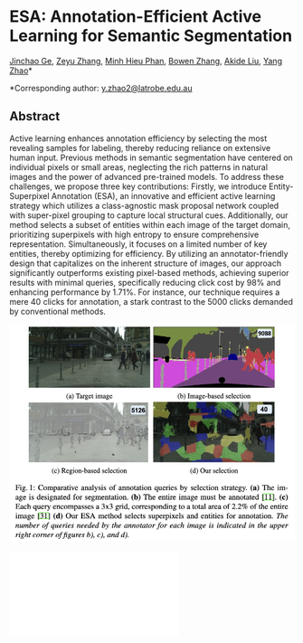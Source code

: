 # ESA: Annotation-Efficient Active Learning for Semantic Segmentation

[Jinchao Ge](https://github.com/jinchaogjc), [Zeyu Zhang](https://steve-zeyu-zhang.github.io/), [Minh Hieu Phan](https://scholar.google.com/citations?user=gSEw8EsAAAAJ&hl=en), [Bowen Zhang](https://www.linkedin.com/in/bowen-zhang-a7403095/), [Akide Liu](https://www.linkedin.com/in/akideliu/), [Yang Zhao](https://yangyangkiki.github.io/)*

*Corresponding author: y.zhao2@latrobe.edu.au 

## Abstract
Active learning enhances annotation efficiency by selecting the most revealing samples for labeling, thereby reducing reliance on extensive human input. Previous methods in semantic segmentation have centered on individual pixels or small areas, neglecting the rich patterns in natural images and the power of advanced pre-trained models. To address these challenges, we propose three key contributions: Firstly, we introduce Entity-Superpixel Annotation (ESA), an innovative and efficient active learning strategy which utilizes a class-agnostic mask proposal network coupled with super-pixel grouping to capture local structural cues. Additionally, our method selects a subset of entities within each image of the target domain, prioritizing superpixels with high entropy to ensure comprehensive representation. Simultaneously, it focuses on a limited number of key entities, thereby optimizing for efficiency. By utilizing an annotator-friendly design that capitalizes on the inherent structure of images, our approach significantly outperforms existing pixel-based methods, achieving superior results with minimal queries, specifically reducing click cost by 98% and enhancing performance by 1.71%. For instance, our technique requires a mere 40 clicks for annotation, a stark contrast to the 5000 clicks demanded by conventional methods.


![annoataion cost compare with difference methods](pic/comp.jpg)

![framework](pic/frameworks.pdf)
